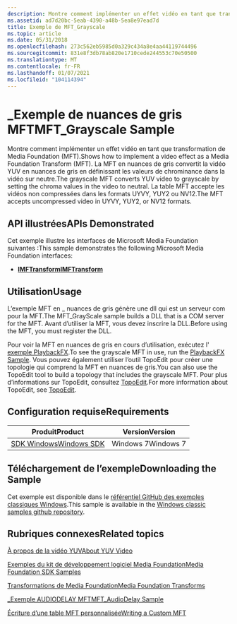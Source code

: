 ```yaml
---
description: Montre comment implémenter un effet vidéo en tant que transformation de Media Foundation (MFT).
ms.assetid: ad7d20bc-5eab-4390-a48b-5ea8e97ead7d
title: Exemple de MFT_Grayscale
ms.topic: article
ms.date: 05/31/2018
ms.openlocfilehash: 273c562eb5985d0a329c434a8e4aa44119744496
ms.sourcegitcommit: 831e8f3db78ab820e1710cede244553c70e50500
ms.translationtype: MT
ms.contentlocale: fr-FR
ms.lasthandoff: 01/07/2021
ms.locfileid: "104114394"
---
```

# <a name="mft_grayscale-sample"></a><span data-ttu-id="414e7-103">\_Exemple de nuances de gris MFT</span><span class="sxs-lookup"><span data-stu-id="414e7-103">MFT\_Grayscale Sample</span></span>

<span data-ttu-id="414e7-104">Montre comment implémenter un effet vidéo en tant que transformation de Media Foundation (MFT).</span><span class="sxs-lookup"><span data-stu-id="414e7-104">Shows how to implement a video effect as a Media Foundation Transform (MFT).</span></span> <span data-ttu-id="414e7-105">La MFT en nuances de gris convertit la vidéo YUV en nuances de gris en définissant les valeurs de chrominance dans la vidéo sur neutre.</span><span class="sxs-lookup"><span data-stu-id="414e7-105">The grayscale MFT converts YUV video to grayscale by setting the chroma values in the video to neutral.</span></span> <span data-ttu-id="414e7-106">La table MFT accepte les vidéos non compressées dans les formats UYVY, YUY2 ou NV12.</span><span class="sxs-lookup"><span data-stu-id="414e7-106">The MFT accepts uncompressed video in UYVY, YUY2, or NV12 formats.</span></span>

## <a name="apis-demonstrated"></a><span data-ttu-id="414e7-107">API illustrées</span><span class="sxs-lookup"><span data-stu-id="414e7-107">APIs Demonstrated</span></span>

<span data-ttu-id="414e7-108">Cet exemple illustre les interfaces de Microsoft Media Foundation suivantes :</span><span class="sxs-lookup"><span data-stu-id="414e7-108">This sample demonstrates the following Microsoft Media Foundation interfaces:</span></span>

-   [<span data-ttu-id="414e7-109">**IMFTransform**</span><span class="sxs-lookup"><span data-stu-id="414e7-109">**IMFTransform**</span></span>](/windows/desktop/api/mftransform/nn-mftransform-imftransform)

## <a name="usage"></a><span data-ttu-id="414e7-110">Utilisation</span><span class="sxs-lookup"><span data-stu-id="414e7-110">Usage</span></span>

<span data-ttu-id="414e7-111">L’exemple MFT en \_ nuances de gris génère une dll qui est un serveur com pour la MFT.</span><span class="sxs-lookup"><span data-stu-id="414e7-111">The MFT\_GrayScale sample builds a DLL that is a COM server for the MFT.</span></span> <span data-ttu-id="414e7-112">Avant d’utiliser la MFT, vous devez inscrire la DLL.</span><span class="sxs-lookup"><span data-stu-id="414e7-112">Before using the MFT, you must register the DLL.</span></span>

<span data-ttu-id="414e7-113">Pour voir la MFT en nuances de gris en cours d’utilisation, exécutez l' [exemple PlaybackFX](/previous-versions//bb970336(v=vs.85)).</span><span class="sxs-lookup"><span data-stu-id="414e7-113">To see the grayscale MFT in use, run the [PlaybackFX Sample](/previous-versions//bb970336(v=vs.85)).</span></span> <span data-ttu-id="414e7-114">Vous pouvez également utiliser l’outil TopoEdit pour créer une topologie qui comprend la MFT en nuances de gris.</span><span class="sxs-lookup"><span data-stu-id="414e7-114">You can also use the TopoEdit tool to build a topology that includes the grayscale MFT.</span></span> <span data-ttu-id="414e7-115">Pour plus d’informations sur TopoEdit, consultez [TopoEdit](topoedit.md).</span><span class="sxs-lookup"><span data-stu-id="414e7-115">For more information about TopoEdit, see [TopoEdit](topoedit.md).</span></span>

## <a name="requirements"></a><span data-ttu-id="414e7-116">Configuration requise</span><span class="sxs-lookup"><span data-stu-id="414e7-116">Requirements</span></span>



| <span data-ttu-id="414e7-117">Produit</span><span class="sxs-lookup"><span data-stu-id="414e7-117">Product</span></span>                                                        | <span data-ttu-id="414e7-118">Version</span><span class="sxs-lookup"><span data-stu-id="414e7-118">Version</span></span>   |
|----------------------------------------------------------------|-----------|
| [<span data-ttu-id="414e7-119">SDK Windows</span><span class="sxs-lookup"><span data-stu-id="414e7-119">Windows SDK</span></span>](https://msdn.microsoft.com/windowsvista/bb980924.aspx) | <span data-ttu-id="414e7-120">Windows 7</span><span class="sxs-lookup"><span data-stu-id="414e7-120">Windows 7</span></span> |



 

## <a name="downloading-the-sample"></a><span data-ttu-id="414e7-121">Téléchargement de l’exemple</span><span class="sxs-lookup"><span data-stu-id="414e7-121">Downloading the Sample</span></span>

<span data-ttu-id="414e7-122">Cet exemple est disponible dans le [référentiel GitHub des exemples classiques Windows](https://github.com/Microsoft/Windows-classic-samples/tree/master/Samples/Win7Samples/multimedia/mediafoundation/mft_grayscale).</span><span class="sxs-lookup"><span data-stu-id="414e7-122">This sample is available in the [Windows classic samples github repository](https://github.com/Microsoft/Windows-classic-samples/tree/master/Samples/Win7Samples/multimedia/mediafoundation/mft_grayscale).</span></span>

## <a name="related-topics"></a><span data-ttu-id="414e7-123">Rubriques connexes</span><span class="sxs-lookup"><span data-stu-id="414e7-123">Related topics</span></span>

<dl> <dt>

[<span data-ttu-id="414e7-124">À propos de la vidéo YUV</span><span class="sxs-lookup"><span data-stu-id="414e7-124">About YUV Video</span></span>](about-yuv-video.md)
</dt> <dt>

[<span data-ttu-id="414e7-125">Exemples du kit de développement logiciel Media Foundation</span><span class="sxs-lookup"><span data-stu-id="414e7-125">Media Foundation SDK Samples</span></span>](media-foundation-sdk-samples.md)
</dt> <dt>

[<span data-ttu-id="414e7-126">Transformations de Media Foundation</span><span class="sxs-lookup"><span data-stu-id="414e7-126">Media Foundation Transforms</span></span>](media-foundation-transforms.md)
</dt> <dt>

[<span data-ttu-id="414e7-127">\_Exemple AUDIODELAY MFT</span><span class="sxs-lookup"><span data-stu-id="414e7-127">MFT\_AudioDelay Sample</span></span>](mft-audiodelay-sample.md)
</dt> <dt>

[<span data-ttu-id="414e7-128">Écriture d’une table MFT personnalisée</span><span class="sxs-lookup"><span data-stu-id="414e7-128">Writing a Custom MFT</span></span>](writing-a-custom-mft.md)
</dt> </dl>

 

 
